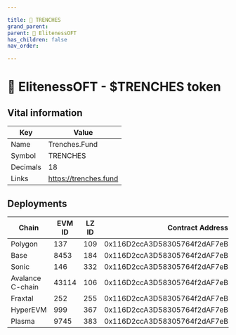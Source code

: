 ```yaml
---

title: 🌉 TRENCHES
grand_parent:
parent: 🌉 ElitenessOFT
has_children: false
nav_order:

---
```


# 🌉 ElitenessOFT - $TRENCHES token

## Vital information

Key | Value
---- | ----
Name | Trenches.Fund
Symbol | TRENCHES
Decimals | 18
Links | https://trenches.fund

## Deployments

Chain               | EVM ID | LZ ID | Contract Address
------------------- | ------ | ---- | ------------------------------------------
Polygon             |    137 |  109 | 0x116D2ccA3D58305764f2dAF7eBBc819547099278
Base                |   8453 |  184 | 0x116D2ccA3D58305764f2dAF7eBBc819547099278
Sonic               |    146 |  332 | 0x116D2ccA3D58305764f2dAF7eBBc819547099278
Avalance C-chain    |  43114 |  106 | 0x116D2ccA3D58305764f2dAF7eBBc819547099278
Fraxtal             |    252 |  255 | 0x116D2ccA3D58305764f2dAF7eBBc819547099278
HyperEVM            |    999 |  367 | 0x116D2ccA3D58305764f2dAF7eBBc819547099278
Plasma              |   9745 |  383 | 0x116D2ccA3D58305764f2dAF7eBBc819547099278

